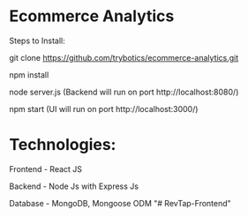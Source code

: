 # Ecommerce Analytics
Steps to Install:

git clone https://github.com/trybotics/ecommerce-analytics.git

npm install

node server.js  (Backend will run on port http://localhost:8080/)  

npm start  (UI will run on port http://localhost:3000/)


# Technologies:

Frontend - React JS

Backend - Node Js with Express Js 

Database - MongoDB, Mongoose ODM
"# RevTap-Frontend" 

